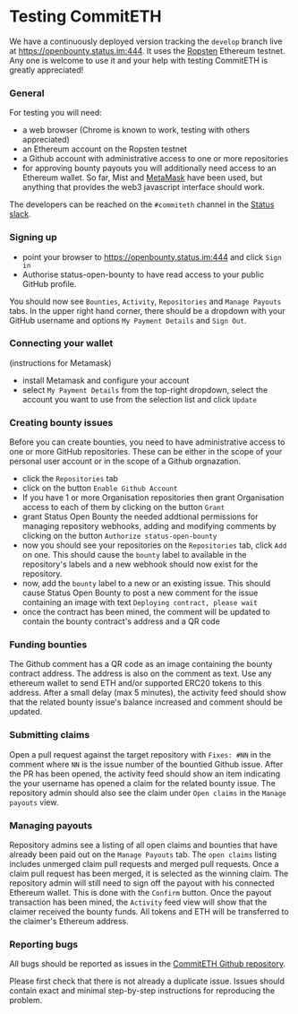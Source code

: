 # Testing CommitETH

We have a continuously deployed version tracking the `develop` branch live at https://openbounty.status.im:444. It uses the [Ropsten](https://ropsten.io/) Ethereum testnet. Any one is welcome to use it and your help with testing CommitETH is greatly appreciated!

### General

For testing you will need:
* a web browser (Chrome is known to work, testing with others appreciated)
* an Ethereum account on the Ropsten testnet
* a Github account with administrative access to one or more repositories
* for approving bounty payouts you will additionally need access to an Ethereum wallet. So far, Mist and [MetaMask](https://metamask.io/) have been used, but anything that provides the web3 javascript interface should work.

The developers can be reached on the `#commiteth` channel in the [Status slack](http://slack.status.im/).

### Signing up

* point your browser to https://openbounty.status.im:444 and click `Sign in`
* Authorise status-open-bounty to have read access to your public GitHub profile.

You should now see `Bounties`, `Activity`, `Repositories` and `Manage Payouts` tabs. In the upper right hand corner, there should be a dropdown with your GitHub username and options `My Payment Details` and `Sign Out`.


### Connecting your wallet

(instructions for Metamask)
* install Metamask and configure your account
* select `My Payment Details` from the top-right dropdown, select the account you want to use from the selection list and click `Update`


### Creating bounty issues

Before you can create bounties, you need to have administrative access to one or more GitHub repositories. These can be either in the scope of your personal user account or in the scope of a Github orgnazation.

* click the `Repositories` tab
* click on the button `Enable Github Account`
* If you have 1 or more Organisation repositories then grant Organisation access to each of them by clicking on the button `Grant` 
* grant Status Open Bounty the needed addtional permissions for managing repository webhooks, adding and modifying comments by clicking on the button `Authorize status-open-bounty`
* now you should see your repositories on the `Repositories` tab, click `Add` on one. This should cause the `bounty` label to available in the repository's labels and a new webhook should now exist for the repository.
* now, add the `bounty` label to a new or an existing issue. This should cause Status Open Bounty to post a new comment for the issue containing an image with text `Deploying contract, please wait`
* once the contract has been mined, the comment will be updated to contain the bounty contract's address and a QR code


### Funding bounties

The Github comment has a QR code as an image containing the bounty contract address. The address is also on the comment as text. Use any ethereum wallet to send ETH and/or supported ERC20 tokens to this address. After a small delay (max 5 minutes), the activity feed should show that the related bounty issue's balance increased and comment should be updated.

### Submitting claims

Open a pull request against the target repository with `Fixes: #NN` in the comment where `NN` is the issue number of the bountied Github issue. After the PR has been opened, the activity feed should show an item indicating the your username has opened a claim for the related bounty issue. The repository admin should also see the claim under `Open claims` in the `Manage payouts` view.

### Managing payouts

Repository admins see a listing of all open claims and bounties that have already been paid out on the `Manage Payouts` tab. The `open claims` listing includes unmerged claim pull requests and merged pull requests. Once a claim pull request has been merged, it is selected as the winning claim. The repository admin will still need to sign off the payout with his connected Ethereum wallet. This is done with the `Confirm` button. Once the payout transaction has been mined, the `Activity` feed view will show that the claimer received the bounty funds. All tokens and ETH will be transferred to the claimer's Ethereum address.

### Reporting bugs

All bugs should be reported as issues in the [CommitETH Github repository](https://github.com/status-im/commiteth/issues).

Please first check that there is not already a duplicate issue. Issues should contain exact and minimal step-by-step instructions for reproducing the problem.
